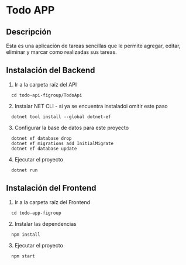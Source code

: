 <!-- @format -->

# Todo APP

## Descripción

Esta es una aplicación de tareas sencillas que le permite agregar, editar, eliminar y marcar como realizadas sus tareas.

## Instalación del Backend

1. Ir a la carpeta raíz del API

```
  cd todo-api-figroup/TodoApi
```

2. Instalar NET CLI - si ya se encuentra instaladoi omitir este paso

```
  dotnet tool install --global dotnet-ef
```

3. Configurar la base de datos para este proyecto

```
  dotnet ef database drop
  dotnet ef migrations add InitialMigrate
  dotnet ef database update
```

4. Ejecutar el proyecto

```
  dotnet run
```

## Instalación del Frontend

1. Ir a la carpeta raíz del Frontend

```
  cd todo-app-figroup
```

2. Instalar las dependencias

```
  npm install
```

3. Ejecutar el proyecto

```
  npm start
```